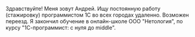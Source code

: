 Здравствуйте! Меня зовут Андрей. Ищу постоянную работу (стажировку) программистом 1С во всех городах удаленно. Возможен переезд. 
Я закончил обучение в онлайн-школе ООО "Нетология", по курсу "1С-программист: с нуля до middle".
